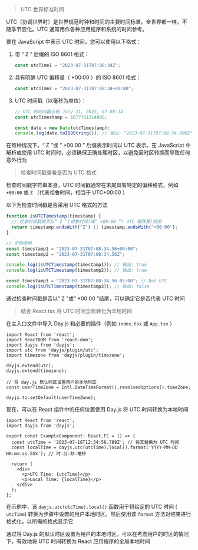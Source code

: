 >UTC 世界标准时间

UTC（协调世界时）是世界规范时钟和时间的主要时间标准。全世界都一样，不随季节变化。UTC 通常用作各种应用程序和系统的时间参考。

要在 JavaScript 中表示 UTC 时间，您可以使用以下格式：



1. 带 “ Z “ 后缀的 ISO 8601 格式：

   ```js
   const utcTime1 = "2023-07-31T07:08:34Z";
   ```

   

2. 具有明确 UTC 偏移量（ +00:00 ）的 ISO 8601 格式：

   ```js
   const utcTime2 = "2023-07-31T07:08:34+00:00";
   ```

   

3. UTC 时间戳（以毫秒为单位）：

   ```js
   // UTC 的时间戳示例 July 31, 2023, 07:08:34 
   const utcTimestamp = 1677761314000;  
   
   const date = new Date(utcTimestamp);
   console.log(date.toISOString()); // 输出: "2023-07-31T07:08:34.000Z"
   
   ```

   

在每种情况下，“ Z ”或 “ +00:00 ” 后缀表示时间以 UTC 表示。在 JavaScript 中解析或使用 UTC 时间时，必须确保正确处理时区，以避免因时区转换而导致任何意外行为



> 检查时间戳查看是否为 UTC 格式

检查时间戳字符串本身，UTC 时间戳通常在末尾具有特定的偏移格式，例如 `+00:00`  或 `Z` （代表祖鲁时间，相当于 UTC+00:00 ）

以下为检查时间戳是否采用 UTC 格式的方法

```js
function isUTCTimestamp(timestamp) {
  // 检查时间戳是否以“ Z ”(祖鲁时间)或“ +00:00 ”( UTC 偏移量)结束
  return timestamp.endsWith("Z") || timestamp.endsWith("+00:00");
}

// 示例使用
const timestamp1 = "2023-07-31T07:08:34.56+00:00";
const timestamp2 = "2023-07-31T07:08:34.56Z";

console.log(isUTCTimestamp(timestamp1)); // 输出: true
console.log(isUTCTimestamp(timestamp2)); // 输出: true

const timestamp3 = "2023-07-31T07:08:34.56-05:00"; // Not UTC
console.log(isUTCTimestamp(timestamp3)); // 输出: false

```

通过检查时间戳是否以“ Z ”或“ +00:00 ”结尾，可以确定它是否代表 UTC 时间



> 结合 React tsx 将 UTC 时间全局转化为本地时间

在主入口文件中导入 Day.js 和必要的插件（例如 `index.tsx`  或 `App.tsx`  ）

```tsx
import React from 'react';
import ReactDOM from 'react-dom';
import dayjs from 'dayjs';
import utc from 'dayjs/plugin/utc';
import timezone from 'dayjs/plugin/timezone';

dayjs.extend(utc);
dayjs.extend(timezone);

// 将 day.js 默认时区设置用户的本地时区
const userTimeZone = Intl.DateTimeFormat().resolvedOptions().timeZone;

dayjs.tz.setDefault(userTimeZone);

```



现在，可以在 React 组件中的任何位置使用 Day.js 将 UTC 时间转换为本地时间

```tsx
import React from 'react';
import dayjs from 'dayjs';

export const ExampleComponent: React.FC = () => {
  const utcTime = '2023-07-18T12:34:56.789Z'; // 将其替换为 UTC 时间
  const localTime = dayjs.utc(utcTime).local().format('YYYY-MM-DD HH:mm:ss.SSS'); // 时:分:秒:毫秒

  return (
    <div>
      <p>UTC Time: {utcTime}</p>
      <p>Local Time: {localTime}</p>
    </div>
  );
};

```



在示例中，该 `dayjs.utc(utcTime).local()` 函数用于将给定的 UTC 时间 ( `utcTime`) 转换为步骤中设置的用户本地时区。然后使用该 `format` 方法对结果进行格式化，以所需的格式显示它

通过将 Day.js 的默认时区设置为用户的本地时区，可以在考虑用户的时区的情况下，有效地将 UTC 时间转换为 React 应用程序的全局本地时间

